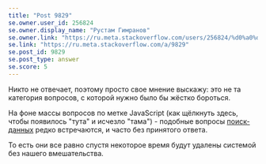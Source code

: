 ```yaml
---
title: "Post 9829"
se.owner.user_id: 256824
se.owner.display_name: "Рустам Гимранов"
se.owner.link: "https://ru.meta.stackoverflow.com/users/256824/%d0%a0%d1%83%d1%81%d1%82%d0%b0%d0%bc-%d0%93%d0%b8%d0%bc%d1%80%d0%b0%d0%bd%d0%be%d0%b2"
se.link: "https://ru.meta.stackoverflow.com/a/9829"
se.post_id: 9829
se.post_type: answer
se.score: 5
---
```

<p>Никто не отвечает, поэтому просто свое мнение выскажу: это не та категория вопросов, с которой нужно было бы жёстко бороться.</p>

<p>На фоне массы вопросов по метке JavaScript (как щёлкнуть здесь, чтобы появилось "тута" и исчезло "тама") - подобные вопросы <a href="https://ru.stackoverflow.com/questions/tagged/%d0%bf%d0%be%d0%b8%d1%81%d0%ba-%d0%b4%d0%b0%d0%bd%d0%bd%d1%8b%d1%85" class="post-tag" title="показать вопросы с меткой [поиск-данных]" rel="tag">поиск-данных</a> редко встречаются, и часто без принятого ответа.</p>

<p>То есть они все равно спустя некоторое время будут удалены системой без нашего вмешательства. </p>
